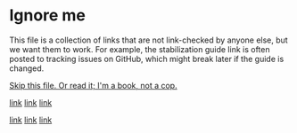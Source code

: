 # Ignore me

This file is a collection of links that are not link-checked by anyone else,
but we want them to work. For example, the stabilization guide link is often
posted to tracking issues on GitHub, which might break later if the guide is
changed.

[Skip this file. Or read it; I'm a book, not a cop.](https://imgur.com/gallery/mSHi8)

[link](https://forge.rust-lang.org/stabilization-guide.html)
[link](https://forge.rust-lang.org/stabilization-guide.html#updating-documentation)
[link](https://forge.rust-lang.org/stabilization-guide.html#documentation-prs)

[link](https://rust-lang.github.io/rustc-guide/stabilization_guide.html)
[link](https://rust-lang.github.io/rustc-guide/stabilization_guide.html#updating-documentation)
[link](https://rust-lang.github.io/rustc-guide/stabilization_guide.html#documentation-prs)
